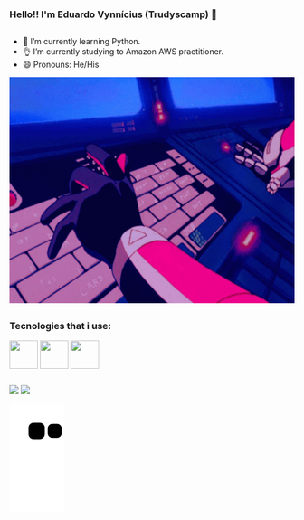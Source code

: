 ### Hello!! I'm Eduardo Vynnícius (Trudyscamp) 👋
 ##
- 👾 I’m currently learning Python.
- 👌 I’m currently studying to Amazon AWS practitioner.
- 😄 Pronouns: He/His



<img align="center" src="https://github.com/Trudyscamp/Trudyscamp/blob/main/bubblegum-crisis-cyberpunk-anime.gif"  width= "724px" height="400px">

  <br>
 
 ##
 
 <h3>Tecnologies that i use: </h3> 
 <div>
 <img align="center" alt="" height="50" width="50" src="https://cdn.jsdelivr.net/gh/devicons/devicon/icons/python/python-original.svg" /> 
 <img align="center" alt="" height="50" width="50" src="https://cdn.jsdelivr.net/gh/devicons/devicon/icons/amazonwebservices/amazonwebservices-original.svg"/>
 <img align="center" alt="" height="50" width="50" src="https://cdn.jsdelivr.net/gh/devicons/devicon/icons/java/java-original.svg"/>
</div>
  
 ##
  
  <div>
    <a href="mailto:eduardo.vynnicius@gmail.com" target="_blank"><img src="https://img.shields.io/badge/Gmail-D14836?style=for-the-badge&logo=gmail&logoColor=white" target="_blank"></a>
    <a href="https://www.linkedin.com/in/eduardo-vynn%C3%ADcius-354368219/" target="_blank"><img src="https://img.shields.io/badge/LinkedIn-0077B5?style=for-the-badge&logo=linkedin&logoColor=white" target="_blank"></a>
 </div>
  
 
 ![snake gif](https://github.com/Trudyscamp/trudyscamp/blob/output/github-contribution-grid-snake.svg)  
 
 
 

